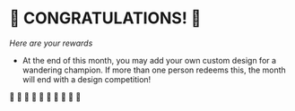 # :sparkler: CONGRATULATIONS! :sparkler: 
*Here are your rewards*

- At the end of this month, you may add your own custom design for a wandering champion. If more than one person redeems this, the month will end with a design competition!


:sparkler: :sparkler: :sparkler: :sparkler: :sparkler: :sparkler: :sparkler: :sparkler: :sparkler: :sparkler: 